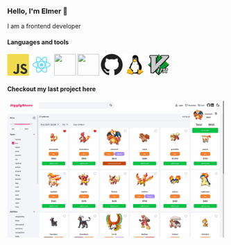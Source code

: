 ### Hello, I'm Elmer :wave:
I am a frontend developer


#### Languages and tools
<img 
src="https://raw.githubusercontent.com/github/explore/80688e429a7d4ef2fca1e82350fe8e3517d3494d/topics/javascript/javascript.png" 
     width="50" 
     height="50"/>
<img
src="https://raw.githubusercontent.com/github/explore/80688e429a7d4ef2fca1e82350fe8e3517d3494d/topics/react/react.png"
width="50" 
height="50"/>
<img
src="https://camo.githubusercontent.com/92ec9eb7eeab7db4f5919e3205918918c42e6772562afb4112a2909c1aaaa875/68747470733a2f2f6173736574732e76657263656c2e636f6d2f696d6167652f75706c6f61642f76313630373535343338352f7265706f7369746f726965732f6e6578742d6a732f6e6578742d6c6f676f2e706e67"
     width="50" 
height="50"/>
<img
src="https://raw.githubusercontent.com/styled-components/brand/master/styled-components.png"
     width="50" 
height="50"/>
<img src="./images/github.svg" width="50" height="50"/>
<img src="https://raw.githubusercontent.com/github/explore/80688e429a7d4ef2fca1e82350fe8e3517d3494d/topics/linux/linux.png" width="50" height="50"/>
<img src="https://raw.githubusercontent.com/github/explore/80688e429a7d4ef2fca1e82350fe8e3517d3494d/topics/vim/vim.png" width="50" height="50"/>



#### Checkout my last project here
[<img alt="alt_text" width="500px" src="./images/jigglystore.png" />](https://github.com/premell/pokemon_store_nextjs)

